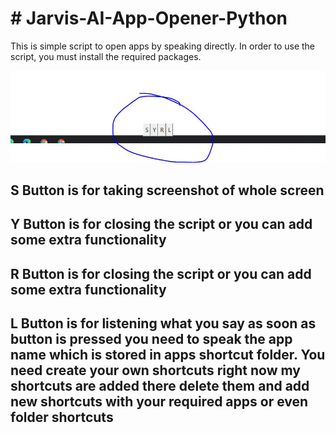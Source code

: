 <h1># Jarvis-AI-App-Opener-Python</h1>

This is simple script to open apps by speaking directly. 
In order to use the script, you must install the required packages.


<p align="centre">
  <img src="Design.JPG" alt="accessibility text">
</p>

<h2>S Button is for taking screenshot of whole screen</h2>
<h2>Y Button is for closing the script or you can add some extra functionality</h2>
<h2>R Button is for closing the script or you can add some extra functionality</h2>
<h2>L Button is for listening what you say as soon as button is pressed you need to speak the app name which is stored in apps shortcut folder. You need create your own shortcuts right now my shortcuts are added there delete them and add new shortcuts with your required apps or even folder shortcuts </h2>
